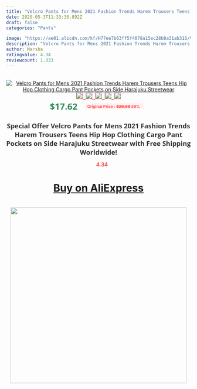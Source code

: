 ```yaml
---
title: "Velcro Pants for Mens 2021 Fashion Trends Harem Trousers Teens Hip Hop Clothing Cargo Pant Pockets on Side Harajuku Streetwear"
date: 2020-05-3T11:33:36.892Z
draft: false
categories: "Pants"

image: "https://ae01.alicdn.com/kf/H77ee7b63ff5f4078a15ec28b8a31ab31S/Velcro-Pants-for-Mens-2021-Fashion-Trends-Harem-Trousers-Teens-Hip-Hop-Clothing-Cargo-Pant-Pockets.jpg"
description: "Velcro Pants for Mens 2021 Fashion Trends Harem Trousers Teens Hip Hop Clothing Cargo Pant Pockets on Side Harajuku Streetwear"
author: Marsha
ratingvalue: 4.34
reviewcount: 1.333
---
```

<br>
<div style="text-align: center;">
<a href="https://s.click.aliexpress.com/e/_AmdKNP" target="_blank" rel="nofollow noopener noreferrer"><img alt="Velcro Pants for Mens 2021 Fashion Trends Harem Trousers Teens Hip Hop Clothing Cargo Pant Pockets on Side Harajuku Streetwear" class="magnifier-image" src="https://ae01.alicdn.com/kf/H77ee7b63ff5f4078a15ec28b8a31ab31S/Velcro-Pants-for-Mens-2021-Fashion-Trends-Harem-Trousers-Teens-Hip-Hop-Clothing-Cargo-Pant-Pockets.jpg_640x640.jpg">
<br>
<img style="border:1px solid salmon" src="https://ae01.alicdn.com/kf/H77ee7b63ff5f4078a15ec28b8a31ab31S/Velcro-Pants-for-Mens-2021-Fashion-Trends-Harem-Trousers-Teens-Hip-Hop-Clothing-Cargo-Pant-Pockets.jpg_120x120.jpg">&nbsp;&nbsp;<img style="border:1px solid salmon" src="https://ae01.alicdn.com/kf/H453012ae0cdc48bfb41fde78f42eeaccZ/Velcro-Pants-for-Mens-2021-Fashion-Trends-Harem-Trousers-Teens-Hip-Hop-Clothing-Cargo-Pant-Pockets.jpg_120x120.jpg">&nbsp;&nbsp;<img style="border:1px solid salmon" src="https://ae01.alicdn.com/kf/Hcbd7f029420c4fc899f1de366de8fa121/Velcro-Pants-for-Mens-2021-Fashion-Trends-Harem-Trousers-Teens-Hip-Hop-Clothing-Cargo-Pant-Pockets.jpg_120x120.jpg">&nbsp;&nbsp;<img style="border:1px solid salmon" src="https://ae01.alicdn.com/kf/Hc73196d22fc540398d1a694f999d4d4bS/Velcro-Pants-for-Mens-2021-Fashion-Trends-Harem-Trousers-Teens-Hip-Hop-Clothing-Cargo-Pant-Pockets.jpg_120x120.jpg">&nbsp;&nbsp;<img style="border:1px solid salmon" src="https://ae01.alicdn.com/kf/H079e8db471044cf095d1a7f14d3466d1s/Velcro-Pants-for-Mens-2021-Fashion-Trends-Harem-Trousers-Teens-Hip-Hop-Clothing-Cargo-Pant-Pockets.jpg_120x120.jpg"></a></div><br0>
<div style="text-align: center;"><span style="background-color: white; border: 0px; box-sizing: border-box; color: seagreen; display: inline-block; font-family: &quot;open sans&quot; , &quot;arial&quot; , &quot;helvetica&quot; , sans-serif , &quot;heiti&quot;; font-size: 24px; font-stretch: inherit; font-weight: 700; line-height: inherit; margin: 0px 10px 0px 0px; padding: 0px; vertical-align: middle;">$17.62 </span>
<span style="background: rgb(255 , 241 , 241); border-radius: 3px; border: 0px; box-sizing: border-box; color: #ff4747; display: inline-block; font-family: inherit; font-size: 12px; font-stretch: inherit; font-style: inherit; font-variant: inherit; font-weight: 600; line-height: inherit; margin: 0px; padding: 2px 5px; transform: scale(0.9); vertical-align: middle;">Original Price : <b style="text-decoration: line-through;">$28.88 </b> 39%&nbsp;&nbsp;</span></div>
<h1 style="color: #333333; display: inline-block; font-family: &quot;open sans&quot; , &quot;arial&quot; , &quot;helvetica&quot; , sans-serif , &quot;heiti&quot;; font-size: 18px; font-stretch: inherit; font-weight: 700; text-align: center;">Special Offer Velcro Pants for Mens 2021 Fashion Trends Harem Trousers Teens Hip Hop Clothing Cargo Pant Pockets on Side Harajuku Streetwear with Free Shipping Worldwide!</h1>
<div style="color: #ff4747; text-align: center;">
<img src="https://4.bp.blogspot.com/-M0ZcTcb-5uY/XleCXlxnR4I/AAAAAAAAAEc/OrjgMkXV1oMQFaCRZj5HQwOCBcu3w1FegCPcBGAYYCw/s1600/star.png" style="height: 15px;">&nbsp;<b>4.34</b></div>
<div class="button_cont" align="center"><a class="buynow_a" href="https://s.click.aliexpress.com/e/_AmdKNP" target="_blank" rel="nofollow noopener noreferrer"><H1>Buy on AliExpress</H1></a></div><br>
<div class="separator" style="clear: both; text-align: center;">
<img src="https://lh3.googleusercontent.com/-pTy5HemUv9M/XlePHvY0dAI/AAAAAAAAAE4/0nX5iRUoIWY8eMW9Dpxeirr157OZliDIgCLcBGAsYHQ/s1600/badge.gif" width="480">
</div>

